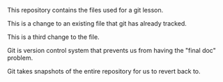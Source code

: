This repository contains the files used for a git lesson.

This is a change to an existing file that git has already tracked.

This is a third change to the file.

Git is version control system that prevents us from having the "final doc" problem.

Git takes snapshots of the entire repository for us to revert back to.

